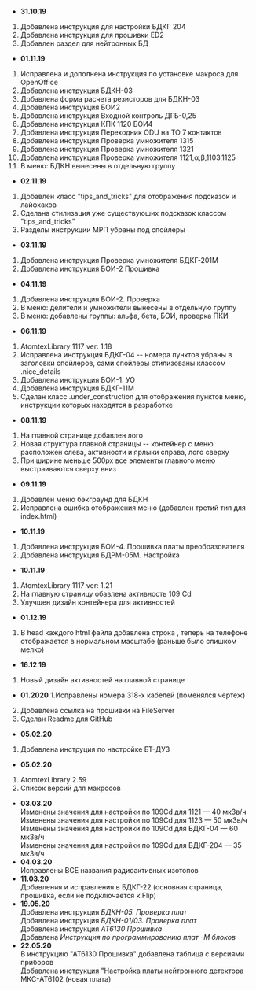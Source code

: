 * <b>31.10.19</b>
1. Добавлена инструкция для настройки БДКГ 204
2. Добавлена инструкция для прошивки ED2
3. Добавлен раздел для нейтронных БД
* <b>01.11.19</b>
1. Исправлена и дополнена инструкция по установке макроса для OpenOffice
2. Добавлена инструкция БДКН-03
3. Добавлена форма расчета резисторов для БДКН-03
4. Добавлена инструкция БОИ2
5. Добавлена инструкция Входной контроль ДГБ-0,25
6. Добавлена инструкция КПК 1120 БОИ4
7. Добавлена инструкция Переходник ODU на ТО 7 контактов
8. Добавлена инструкция Проверка умножителя 1315
9. Добавлена инструкция Проверка умножителя 1321
10. Добавлена инструкция Проверка умножителя 1121,α,β,1103,1125
11. В меню: БДКН вынесены в отдельную группу
* <b>02.11.19</b>
1. Добавлен класс "tips_and_tricks" для отображения подсказок и лайфхаков
2. Сделана стилизация уже существуюших подсказок классом "tips_and_tricks"
3. Разделы инструкции МРП убраны под спойлеры
* <b>03.11.19</b>
1. Добавлена инструкция Проверка умножителя БДКГ-201М
2. Добавлена инструкция БОИ-2 Прошивка
* <b>04.11.19</b>
1. Добавлена инструкция БОИ-2. Проверка
2. В меню: делители и умножители вынесены в отдельную группу
3. В меню: добавлены группы: альфа, бета, БОИ, проверка ПКИ
* <b>06.11.19</b>
1. AtomtexLibrary 1117 ver: 1.18
2. Исправлена инструкция БДКГ-04 -- номера пунктов убраны в заголовки спойлеров, сами спойлеры
стилизованы классом .nice_details
3. Добавлена инструкция БОИ-1. УО
4. Добавлена инструкция БДКГ-11М
5. Сделан класс .under_construction для отображения пунктов меню, инструкции которых находятся в разработке
* <b>08.11.19</b>
1. На главной странице добавлен лого
2. Новая структура главной страницы -- контейнер с меню расположен слева, активности и ярлыки справа, лого сверху
3. При ширине меньше 500px все элементы главного меню выстраиваются сверху вниз
* <b>09.11.19</b>
1. Добавлен меню бэкграунд для БДКН
2. Исправлена ошибка отображения меню (добавлен третий тип для index.html)
* <b>10.11.19</b>
1. Добавлена инструкция БОИ-4. Прошивка платы преобразователя
2. Добавлена инструкция БДРМ-05М. Настройка
* <b>10.11.19</b>
1. AtomtexLibrary 1117 ver: 1.21
2. На главную страницу обавлена активность 109 Сd
3. Улучшен дизайн контейнера для активностей
* <b>01.12.19</b>
1. В head каждого html файла добавлена строка <meta name="viewport" content="width=device-width, initial-scale=0.8">,
теперь на телефоне отображается в нормальном масштабе (раньше было слишком мелко)  
* <b>16.12.19</b>
1. Новый дизайн активностей на главной странице
* <b>01.2020</b>
1.Исправлены номера 318-х кабелей (поменялся чертеж)
2. Добавлена ссылка на прошивки на FileServer
3. Сделан Readme для GitHub
* <b>05.02.20</b>
1. Добавлена инструция по настройке БТ-ДУ3  
* <b>05.02.20</b>
1. AtomtexLibrary 2.59
2. Список версий для макросов
* <b>03.03.20</b>  
Изменены значения для настройки по 109Cd для 1121 — 40 мкЗв/ч  
Изменены значения для настройки по 109Cd для 1123 — 50 мкЗв/ч  
Изменены значения для настройки по 109Cd для БДКГ-04 — 60 мкЗв/ч  
Изменены значения для настройки по 109Cd для БДКГ-204 — 35 мкЗв/ч  
* <b>04.03.20</b>   
Исправлены ВСЕ названия радиоактивных изотопов  
* <b>11.03.20</b>   
Добавления и исправления в БДКГ-22 (основная страница, прошивка, если не подключается к Flip)  
* <b>19.05.20</b>   
Добавлена инструкция <i>БДКН-05. Проверка плат</i>  
Добавлена инструкция <i>БДКН-01/03. Проверка плат</i>   
Добавлена инструкция <i>АТ6130 Прошивка</i>    
Добавлена <i>Инструкция по программированию плат -М блоков</i> 
* <b>22.05.20</b>   
В инструкцию "АТ6130 Прошивка" добавлена таблица с версиями приборов  
Добавлена инструкция "Настройка платы нейтронного детектора МКС-AT6102 (новая плата)    
